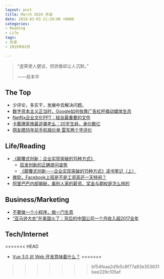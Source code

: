 ```yaml
---
layout: post
title: March 2019 月读
date: 2019-03-03 21:29:00 +0800
categories:
- Reading
- Life
tags:
- 月读
- 2019年03月

---
```


<blockquote class="blockquote-center">
<p>“虚荣使人健谈，但骄傲却让人沉默。”</p>
<p>——叔本华</p>
</blockquote>

## The Top

- 少评论，多实干，发展中去解决问题。
- [数字资本主义正当时，Google如何依靠广告杠杆撬动媒体生态](https://36kr.com/p/5149660.html)
- [Netflix企业文化PPT：硅谷最重要的文件 ](http://www.sohu.com/a/16676163_114965)
- [卡戴珊家族最逆袭老幺：20岁生娃，身价数亿](http://news.ifeng.com/a/20180220/56146453_0.shtml)
- [网友晒16年前手机报价单 雷军两个字评价](https://www.cnbeta.com/articles/tech/826893.htm)

## Life/Reading

- [《颠覆式创新：企业实现突破的15种方式》](https://book.douban.com/subject/26997783/)
	- [启发创新的正确提问姿势](https://book.douban.com/review/8445192/)
	- [《颠覆式创新----企业实现突破的15种方式》读书笔记（上）](https://zhuanlan.zhihu.com/p/28345870)
- [微软，Facebook上班是不是工资高还一天特闲？](https://www.zhihu.com/question/48220335/answer/527308770)
- [阿里巴巴内部揭秘，看别人家的薪资、奖金与期权是怎么样的](https://www.weibo.com/ttarticle/p/show?id=2309403963137308099009)


## Business/Marketing

- [不要做一个小程序，做一门生意](https://36kr.com/p/5141385.html)
- [“亚马逊大衣”在美国火了：背后的中国公司一个月收入超2017全年](https://www.cnbeta.com/articles/tech/821475.htm)


## Tech/Internet

<<<<<<< HEAD
- [Vue 3.0 对 Web 开发意味着什么？](https://www.infoq.cn/article/N4fvcuaqjoim-akRhhiJ)
=======
>>>>>>> bf54feaa2d1b5c8f77a83e353631bee229c105ef
